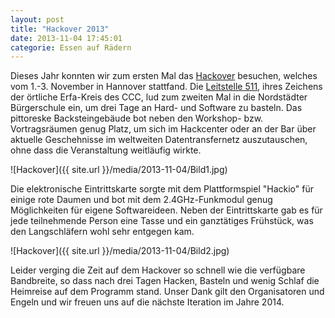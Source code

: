 ```yaml
---
layout: post
title: "Hackover 2013"
date: 2013-11-04 17:45:01
categorie: Essen auf Rädern
---
```

Dieses Jahr konnten wir zum ersten Mal das [Hackover](http://www.hackover.de/) besuchen, welches vom 1.-3. November in Hannover stattfand. Die [Leitstelle 511](https://hannover.ccc.de/), ihres Zeichens der örtliche Erfa-Kreis des CCC, lud zum zweiten Mal in die Nordstädter Bürgerschule ein, um drei Tage an Hard- und Software zu basteln. Das pittoreske Backsteingebäude bot neben den Workshop- bzw. Vortragsräumen genug Platz, um sich im Hackcenter oder an der Bar über aktuelle Geschehnisse im weltweiten Datentransfernetz auszutauschen, ohne dass die Veranstaltung weitläufig wirkte.

![Hackover]({{ site.url }}/media/2013-11-04/Bild1.jpg)

Die elektronische Eintrittskarte sorgte mit dem Plattformspiel "Hackio" für einige rote Daumen und bot mit dem 2.4GHz-Funkmodul genug Möglichkeiten für eigene Softwareideen. Neben der Eintrittskarte gab es für jede teilnehmende Person eine Tasse und ein ganztätiges Frühstück, was den Langschläfern wohl sehr entgegen kam.

![Hackover]({{ site.url }}/media/2013-11-04/Bild2.jpg)

Leider verging die Zeit auf dem Hackover so schnell wie die verfügbare Bandbreite, so dass nach drei Tagen Hacken, Basteln und wenig Schlaf die Heimreise auf dem Programm stand. Unser Dank gilt den Organisatoren und Engeln und wir freuen uns auf die nächste Iteration im Jahre 2014.